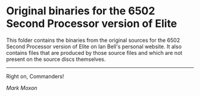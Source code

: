 # Original binaries for the 6502 Second Processor version of Elite

This folder contains the binaries from the original sources for the 6502 Second Processor version of Elite on Ian Bell's personal website. It also contains files that are produced by those source files and which are not present on the source discs themselves.

---

Right on, Commanders!

_Mark Moxon_